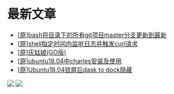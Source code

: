# 最新文章

<!-- BLOG-POST-LIST:START -->
- [[原]bash将目录下的所有git项目master分支更新到最新](https://blog.csdn.net/huuinn/article/details/103178463)
- [[原]shell指定时间内监听日志并触发curl请求](https://blog.csdn.net/huuinn/article/details/102717947)
- [[原]灰姑娘(GO版)](https://blog.csdn.net/huuinn/article/details/85012793)
- [[原]ubuntu18.04中charles安装及使用](https://blog.csdn.net/huuinn/article/details/82762952)
- [[原]Ubuntu18.04锁屏后dask to dock隐藏](https://blog.csdn.net/huuinn/article/details/82730773)
<!-- BLOG-POST-LIST:END -->

<a href="">
  <img align="left" src="https://github-readme-stats.vercel.app/api?username=cangyan&orgs=huuinn&count_private=true&theme=tokyonight&show_icons=true&hide_title=true" />
</a>
<a href="">
  <img align="left" src="https://github-readme-stats.vercel.app/api/top-langs/?username=cangyan&count_private=true&theme=tokyonight&hide_title=true" />
</a>
